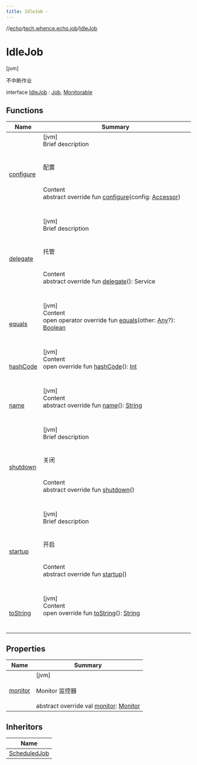 ```yaml
---
title: IdleJob -
---
```

//[echo](../../index.md)/[tech.whence.echo.job](../index.md)/[IdleJob](index.md)



# IdleJob  
 [jvm] 

不中断作业

interface [IdleJob](index.md) : [Job](../-job/index.md), [Monitorable](../../tech.whence.echo.job.monitor/-monitorable/index.md)   


## Functions  
  
|  Name|  Summary| 
|---|---|
| [configure](../../tech.whence.echo.job.monitor/-monitorable/configure.md)| [jvm]  <br>Brief description  <br><br><br>配置<br><br>  <br>Content  <br>abstract override fun [configure](../../tech.whence.echo.job.monitor/-monitorable/configure.md)(config: [Accessor](../../tech.whence.echo.container.accessor/-accessor/index.md))  <br><br><br>
| [delegate](../-job/delegate.md)| [jvm]  <br>Brief description  <br><br><br>托管<br><br>  <br>Content  <br>abstract override fun [delegate](../-job/delegate.md)(): Service  <br><br><br>
| [equals](../../tech.whence.echo.webclient.response.exception/-response-unrecognized-exception/index.md#kotlin/Any/equals/#kotlin.Any?/PointingToDeclaration/)| [jvm]  <br>Content  <br>open operator override fun [equals](../../tech.whence.echo.webclient.response.exception/-response-unrecognized-exception/index.md#kotlin/Any/equals/#kotlin.Any?/PointingToDeclaration/)(other: [Any](https://kotlinlang.org/api/latest/jvm/stdlib/kotlin/-any/index.html)?): [Boolean](https://kotlinlang.org/api/latest/jvm/stdlib/kotlin/-boolean/index.html)  <br><br><br>
| [hashCode](../../tech.whence.echo.webclient.response.exception/-response-unrecognized-exception/index.md#kotlin/Any/hashCode/#/PointingToDeclaration/)| [jvm]  <br>Content  <br>open override fun [hashCode](../../tech.whence.echo.webclient.response.exception/-response-unrecognized-exception/index.md#kotlin/Any/hashCode/#/PointingToDeclaration/)(): [Int](https://kotlinlang.org/api/latest/jvm/stdlib/kotlin/-int/index.html)  <br><br><br>
| [name](../../tech.whence.echo.definition/-namer/name.md)| [jvm]  <br>Content  <br>abstract override fun [name](../../tech.whence.echo.definition/-namer/name.md)(): [String](https://kotlinlang.org/api/latest/jvm/stdlib/kotlin/-string/index.html)  <br><br><br>
| [shutdown](../-job/shutdown.md)| [jvm]  <br>Brief description  <br><br><br>关闭<br><br>  <br>Content  <br>abstract override fun [shutdown](../-job/shutdown.md)()  <br><br><br>
| [startup](../-job/startup.md)| [jvm]  <br>Brief description  <br><br><br>开启<br><br>  <br>Content  <br>abstract override fun [startup](../-job/startup.md)()  <br><br><br>
| [toString](../../tech.whence.echo.webclient.response.exception/-response-unrecognized-exception/index.md#kotlin/Any/toString/#/PointingToDeclaration/)| [jvm]  <br>Content  <br>open override fun [toString](../../tech.whence.echo.webclient.response.exception/-response-unrecognized-exception/index.md#kotlin/Any/toString/#/PointingToDeclaration/)(): [String](https://kotlinlang.org/api/latest/jvm/stdlib/kotlin/-string/index.html)  <br><br><br>


## Properties  
  
|  Name|  Summary| 
|---|---|
| [monitor](index.md#tech.whence.echo.job/IdleJob/monitor/#/PointingToDeclaration/)|  [jvm] <br><br>Monitor 监控器<br><br>abstract override val [monitor](index.md#tech.whence.echo.job/IdleJob/monitor/#/PointingToDeclaration/): [Monitor](../../tech.whence.echo.job.monitor/-monitor/index.md)   <br>


## Inheritors  
  
|  Name| 
|---|
| [ScheduledJob](../-scheduled-job/index.md)

